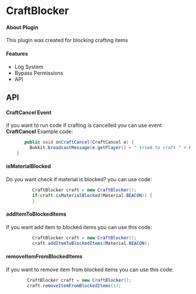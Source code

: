 # CraftBlocker
#### About Plugin


This plugin was created for blocking crafting items
#### Features
- Log System
- Bypass Permissions
- API


## API

#### CraftCancel Event

if you want to run code if crafting is cancelled you can use event **CraftCancel**
Example code:
  ```java
    	 public void onCraftCancel(CraftCancel e) {
    	   Bukkit.broadcastMessage(e.getPlayer() + " tried to craft " + ChatColor.YELLOW + e.getItem());
      }
  ```    
#### isMaterialBlocked

Do you want check if material is blocked? you can use code:
```java
          CraftBlocker craft = new CraftBlocker();
	      if(craft.isMaterialBlocked(Material.BEACON)) {  
	      }
```	      
#### addItemToBlockedItems

If you want add item to blocked items you can use this code:
```java
	      CraftBlocker craft = new CraftBlocker();
	      craft.addItemToBlockedItems(Material.BEACON);
```	      
#### removeItemFromBlockedItems

If you want to remove item from blocked items you can use this code:
```java
	    CraftBlocker craft = new CraftBlocker();
	    craft.removeItemFromBlockedItems(1);
```	    
